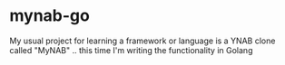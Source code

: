 # mynab-go
My usual project for learning a framework or language is a YNAB clone called "MyNAB" .. this time I'm writing the functionality in Golang
